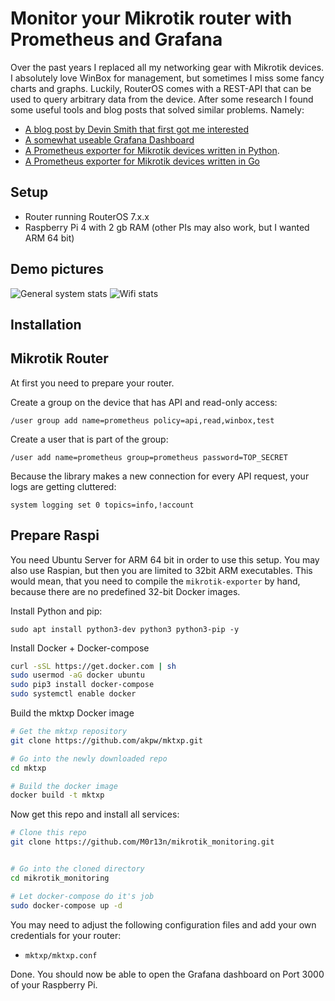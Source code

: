 # Monitor your Mikrotik router with Prometheus and Grafana

Over the past years I replaced all my networking gear with Mikrotik devices. I absolutely love WinBox for management, but sometimes I miss some fancy charts and graphs. Luckily, RouterOS comes with a REST-API that can be used to query arbitrary data from the device. After some research I found some useful tools and blog posts that solved similar problems. Namely:

- [A blog post by Devin Smith that first got me interested](https://blog.devinsmith.co.za/home-internet-grafana-lockdown/)
- [A somewhat useable Grafana Dashboard](https://grafana.com/grafana/dashboards/10950)
- [A Prometheus exporter for Mikrotik devices written in Python](https://github.com/akpw/mktxp).
- [A Prometheus exporter for Mikrotik devices written in Go](https://github.com/nshttpd/mikrotik-exporter)
## Setup

- Router running RouterOS 7.x.x
- Raspberry Pi 4 with 2 gb RAM (other PIs may also work, but I wanted ARM 64 bit)

## Demo pictures

![General system stats](https://github.com/M0r13n/mikrotik_monitoring/blob/main/doc/pic1.png)
![Wifi stats](https://github.com/M0r13n/mikrotik_monitoring/blob/main/doc/pic2.png)

## Installation

## Mikrotik Router
At first you need to prepare your router. 

Create a group on the device that has API and read-only access:

`/user group add name=prometheus policy=api,read,winbox,test`

Create a user that is part of the group:

`/user add name=prometheus group=prometheus password=TOP_SECRET`

Because the library makes a new connection for every API request, your logs are getting cluttered:

`system logging set 0 topics=info,!account`

## Prepare Raspi
You need Ubuntu Server for ARM 64 bit in order to use this setup. You may also use Raspian, but then you are limited to 32bit ARM executables. This would mean, that you need to compile the `mikrotik-exporter` by hand, because there are no predefined 32-bit Docker images.

Install Python and pip:

`sudo apt install python3-dev python3 python3-pip -y`

Install Docker + Docker-compose

```bash
curl -sSL https://get.docker.com | sh
sudo usermod -aG docker ubuntu
sudo pip3 install docker-compose
sudo systemctl enable docker
```

Build the mktxp Docker image

```bash
# Get the mktxp repository
git clone https://github.com/akpw/mktxp.git

# Go into the newly downloaded repo
cd mktxp

# Build the docker image
docker build -t mktxp
```

Now get this repo and install all services:

```bash
# Clone this repo
git clone https://github.com/M0r13n/mikrotik_monitoring.git


# Go into the cloned directory
cd mikrotik_monitoring

# Let docker-compose do it's job
sudo docker-compose up -d
```

You may need to adjust the following configuration files and add your own credentials for your router:

- `mktxp/mktxp.conf`


Done. You should now be able to open the Grafana dashboard on Port 3000 of your Raspberry Pi.
